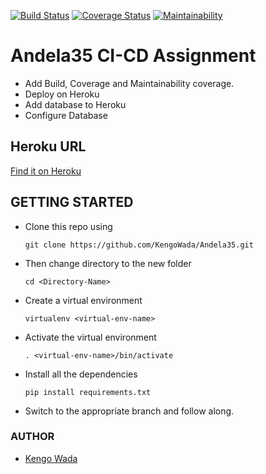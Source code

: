 [![Build Status](https://travis-ci.com/llwasampijja/Andela35.svg?branch=deploy)](https://travis-ci.com/llwasampijja/Andela35)  [![Coverage Status](https://coveralls.io/repos/github/llwasampijja/Andela35/badge.svg?branch=deploy)](https://coveralls.io/github/llwasampijja/Andela35?branch=deploy)  [![Maintainability](https://api.codeclimate.com/v1/badges/a142ad9cf8f692bdf185/maintainability)](https://codeclimate.com/github/llwasampijja/Andela35/maintainability)


# Andela35 CI-CD Assignment
* Add Build, Coverage and Maintainability coverage.
* Deploy on Heroku
* Add database to Heroku
* Configure Database

## Heroku URL
[Find it on Heroku](https://andela-35.herokuapp.com/api/v1)


## GETTING STARTED
* Clone this repo using 

  ```git clone https://github.com/KengoWada/Andela35.git```

* Then change directory to the new folder 
  
  ```cd <Directory-Name> ```

* Create a virtual environment 
  
  ```virtualenv <virtual-env-name>```

* Activate the virtual environment 

  ```. <virtual-env-name>/bin/activate```

* Install all the dependencies 
  
  ```pip install requirements.txt```

* Switch to the appropriate branch and follow along.

### AUTHOR 
* [Kengo Wada](https://github.com/KengoWada)
